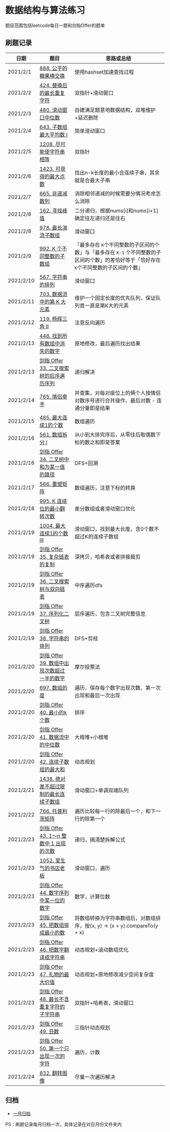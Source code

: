 # 数据结构与算法练习

题目范围包括leetcode每日一题和剑指Offer的题单

## 刷题记录

| 日期      | 题目                                                         | 思路或总结                                                   |
| --------- | ------------------------------------------------------------ | ------------------------------------------------------------ |
| 2021/2/1  | [888. 公平的糖果棒交换](https://leetcode-cn.com/problems/fair-candy-swap/) | 使用hashset加速查找过程                                      |
| 2021/2/2  | [424. 替换后的最长重复字符](https://leetcode-cn.com/problems/longest-repeating-character-replacement/) | 双指针+滑动窗口                                              |
| 2021/2/3  | [480. 滑动窗口中位数](https://leetcode-cn.com/problems/sliding-window-median/) | 自建满足题意地数据结构，双堆维护+延迟删除                    |
| 2021/2/4  | [643. 子数组最大平均数 I](https://leetcode-cn.com/problems/maximum-average-subarray-i/) | 简单滑动窗口                                                 |
| 2021/2/5  | [1208. 尽可能使字符串相等](https://leetcode-cn.com/problems/get-equal-substrings-within-budget/) | 双指针                                                       |
| 2021/2/6  | [1423. 可获得的最大点数](https://leetcode-cn.com/problems/maximum-points-you-can-obtain-from-cards/) | 找出n-k长度的最小合连续子串，其余就是合最大子串              |
| 2021/2/7  | [665. 非递减数列](https://leetcode-cn.com/problems/non-decreasing-array/) | 消除相邻递减的时候需要分情况考虑怎么消除                     |
| 2021/2/8  | [162. 寻找峰值](https://leetcode-cn.com/problems/find-peak-element/) | 二分递归，根据nums[i]和nums[i+1]确定往左递归还是往右         |
| 2021/2/8  | [978. 最长湍流子数组](https://leetcode-cn.com/problems/longest-turbulent-subarray/) | 滑动窗口                                                     |
| 2021/2/9  | [992. K 个不同整数的子数组](https://leetcode-cn.com/problems/subarrays-with-k-different-integers/) | 「最多存在 `K`个不同整数的子区间的个数」与「最多存在 `K-1` 个不同整数的子区间的个数」的差恰好等于「恰好存在 `K`个不同整数的子区间的个数」 |
| 2021/2/10 | [567. 字符串的排列](https://leetcode-cn.com/problems/permutation-in-string/) | 滑动窗口                                                     |
| 2021/2/11 | [703. 数据流中的第 K 大元素](https://leetcode-cn.com/problems/kth-largest-element-in-a-stream/) | 维护一个固定长度的优先队列，保证队列首一直是第K大的元素      |
| 2021/2/12 | [119. 杨辉三角 II](https://leetcode-cn.com/problems/pascals-triangle-ii/) | 注意反向遍历                                                 |
| 2021/2/13 | [448. 找到所有数组中消失的数字](https://leetcode-cn.com/problems/find-all-numbers-disappeared-in-an-array/) | 原地修改，最后遍历找出结果                                   |
| 2021/2/13 | [剑指 Offer 33. 二叉搜索树的后序遍历序列](https://leetcode-cn.com/problems/er-cha-sou-suo-shu-de-hou-xu-bian-li-xu-lie-lcof/) | 递归解决                                                     |
| 2021/2/14 | [765. 情侣牵手](https://leetcode-cn.com/problems/couples-holding-hands/) | 并查集，对每对座位上的俩个人按情侣对数序号进行合并操作，最后对数 - 连通分量即是结果 |
| 2021/2/15 | [485. 最大连续1的个数](https://leetcode-cn.com/problems/max-consecutive-ones/) | 数组遍历                                                     |
| 2021/2/16 | [561. 数组拆分 I](https://leetcode-cn.com/problems/array-partition-i/) | 从小到大排完序后，从零往后取偶数下标的数之和即是答案         |
| 2021/2/16 | [剑指 Offer 34. 二叉树中和为某一值的路径](https://leetcode-cn.com/problems/er-cha-shu-zhong-he-wei-mou-yi-zhi-de-lu-jing-lcof/) | DFS+回溯                                                     |
| 2021/2/17 | [566. 重塑矩阵](https://leetcode-cn.com/problems/reshape-the-matrix/) | 数组遍历，注意下标的转换                                     |
| 2021/2/18 | [995. K 连续位的最小翻转次数](https://leetcode-cn.com/problems/minimum-number-of-k-consecutive-bit-flips/) | 差分数组或者滑动窗口优化                                     |
| 2021/2/19 | [1004. 最大连续1的个数 III](https://leetcode-cn.com/problems/max-consecutive-ones-iii/) | 滑动窗口，找到最大长度，含0个数不超过K的连续子数组           |
| 2021/2/19 | [剑指 Offer 35. 复杂链表的复制](https://leetcode-cn.com/problems/fu-za-lian-biao-de-fu-zhi-lcof/) | 深拷贝，哈希表或者拼接裁剪                                   |
| 2021/2/19 | [剑指 Offer 36. 二叉搜索树与双向链表](https://leetcode-cn.com/problems/er-cha-sou-suo-shu-yu-shuang-xiang-lian-biao-lcof/) | 中序遍历dfs                                                  |
| 2021/2/19 | [剑指 Offer 37. 序列化二叉树](https://leetcode-cn.com/problems/xu-lie-hua-er-cha-shu-lcof/) | 层序遍历，包含二叉树完整信息                                 |
| 2021/2/19 | [剑指 Offer 38. 字符串的排列](https://leetcode-cn.com/problems/zi-fu-chuan-de-pai-lie-lcof/) | DFS+剪枝                                                     |
| 2021/2/20 | [剑指 Offer 39. 数组中出现次数超过一半的数字](https://leetcode-cn.com/problems/shu-zu-zhong-chu-xian-ci-shu-chao-guo-yi-ban-de-shu-zi-lcof/) | 摩尔投票法                                                   |
| 2021/2/20 | [697. 数组的度](https://leetcode-cn.com/problems/degree-of-an-array/) | 遍历，保存每个数字出现次数、第一次出现和最后一次出现         |
| 2021/2/20 | [剑指 Offer 40. 最小的k个数](https://leetcode-cn.com/problems/zui-xiao-de-kge-shu-lcof/) | 排序                                                         |
| 2021/2/20 | [剑指 Offer 41. 数据流中的中位数](https://leetcode-cn.com/problems/shu-ju-liu-zhong-de-zhong-wei-shu-lcof/) | 大根堆+小根堆                                                |
| 2021/2/20 | [剑指 Offer 42. 连续子数组的最大和](https://leetcode-cn.com/problems/lian-xu-zi-shu-zu-de-zui-da-he-lcof/) | 动态规划                                                     |
| 2021/2/21 | [1438. 绝对差不超过限制的最长连续子数组](https://leetcode-cn.com/problems/longest-continuous-subarray-with-absolute-diff-less-than-or-equal-to-limit/) | 滑动窗口+单调双端队列                                        |
| 2021/2/22 | [766. 托普利茨矩阵](https://leetcode-cn.com/problems/toeplitz-matrix/) | 遍历比较每一行的除最后一个，和下一行的除第一个               |
| 2021/2/23 | [剑指 Offer 43. 1～n 整数中 1 出现的次数](https://leetcode-cn.com/problems/1nzheng-shu-zhong-1chu-xian-de-ci-shu-lcof/) | 递归，搞清楚拆解公式                                         |
| 2021/2/23 | [1052. 爱生气的书店老板](https://leetcode-cn.com/problems/grumpy-bookstore-owner/) | 滑动窗口，遍历                                               |
| 2021/2/23 | [剑指 Offer 44. 数字序列中某一位的数字](https://leetcode-cn.com/problems/shu-zi-xu-lie-zhong-mou-yi-wei-de-shu-zi-lcof/) | 数学，计算位数                                               |
| 2021/2/23 | [剑指 Offer 45. 把数组排成最小的数](https://leetcode-cn.com/problems/ba-shu-zu-pai-cheng-zui-xiao-de-shu-lcof/) | 将数组转换为字符串数组后，对数组排序，按(x, y) -> (x + y).compareTo(y + x) |
| 2021/2/23 | [剑指 Offer 46. 把数字翻译成字符串](https://leetcode-cn.com/problems/ba-shu-zi-fan-yi-cheng-zi-fu-chuan-lcof/) | 动态规划+滚动数组优化                                        |
| 2021/2/23 | [剑指 Offer 47. 礼物的最大价值](https://leetcode-cn.com/problems/li-wu-de-zui-da-jie-zhi-lcof/) | 动态规划+原地修改减少空间复杂度                              |
| 2021/2/23 | [剑指 Offer 48. 最长不含重复字符的子字符串](https://leetcode-cn.com/problems/zui-chang-bu-han-zhong-fu-zi-fu-de-zi-zi-fu-chuan-lcof/) | 双指针+哈希表，滑动窗口                                      |
| 2021/2/23 | [剑指 Offer 49. 丑数](https://leetcode-cn.com/problems/chou-shu-lcof/) | 三指针动态规划                                               |
| 2021/2/23 | [剑指 Offer 50. 第一个只出现一次的字符](https://leetcode-cn.com/problems/di-yi-ge-zhi-chu-xian-yi-ci-de-zi-fu-lcof/) | 遍历，计数                                                   |
| 2021/2/24 | [832. 翻转图像](https://leetcode-cn.com/problems/flipping-an-image/) | 尽量一次遍历解决                                             |

## 归档

- [一月归档](https://github.com/HeMu0710/algorithm-2021/tree/master/src/leetcode/january)

PS：刷题记录每月归档一次，具体记录在对应月份文件夹内

